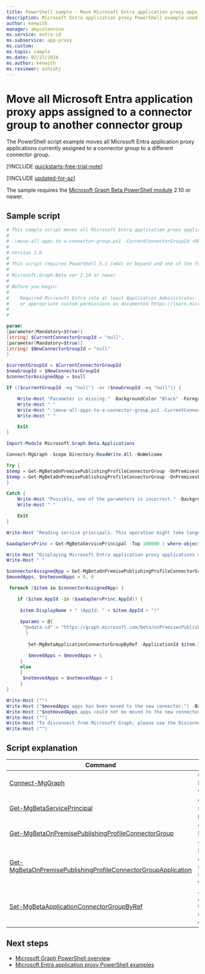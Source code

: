 ```yaml
---
title: PowerShell sample - Move Microsoft Entra application proxy apps to another group
description: Microsoft Entra application proxy PowerShell example used to move all applications currently assigned to a connector group to a different connector group.
author: kenwith
manager: amycolannino
ms.service: entra-id
ms.subservice: app-proxy
ms.custom:
ms.topic: sample
ms.date: 02/27/2024
ms.author: kenwith
ms.reviewer: ashishj
---
```


# Move all Microsoft Entra application proxy apps assigned to a connector group to another connector group

The PowerShell script example moves all Microsoft Entra application proxy applications currently assigned to a connector group to a different connector group.

[!INCLUDE [quickstarts-free-trial-note](~/includes/azure-docs-pr/quickstarts-free-trial-note.md)]

[!INCLUDE [updated-for-az](~/includes/azure-docs-pr/updated-for-az.md)]

The sample requires the [Microsoft Graph Beta PowerShell module](/powershell/microsoftgraph/installation) 2.10 or newer.

## Sample script

```powershell
# This sample script moves all Microsoft Entra application proxy applications assigned to a specific connector group to another connector group.
#
# .\move-all-apps-to-a-connector-group.ps1 -CurrentConnectorGroupId <ObjectId of the current connector group> -NewConnectorGroupId <ObjectId of the new connector group>
#
# Version 1.0
#
# This script requires PowerShell 5.1 (x64) or beyond and one of the following modules:
#
# Microsoft.Graph.Beta ver 2.10 or newer
#
# Before you begin:
#    
#    Required Microsoft Entra role at least Application Administrator
#    or appropriate custom permissions as documented https://learn.microsoft.com/azure/active-directory/roles/custom-enterprise-app-permissions
#
# 

param(
[parameter(Mandatory=$true)]
[string] $CurrentConnectorGroupId = "null", 
[parameter(Mandatory=$true)]
[string] $NewConnectorGroupId = "null"
)

$currentGroupId = $CurrentConnectorGroupId
$newGroupId = $NewConnectorGroupId
$connectorAssignedApp = $null

If (($currentGroupId -eq "null") -or ($newGroupId -eq "null")) {

    Write-Host "Parameter is missing." -BackgroundColor "Black" -ForegroundColor "Green"
    Write-Host " "
    Write-Host ".\move-all-apps-to-a-connector-group.ps1 -CurrentConnectorGroupId <ObjectId of the current connector group> -NewConnectorGroupId <ObjectId of the new connector group>" -BackgroundColor "Black" -ForegroundColor "Green"
    Write-Host " "

    Exit
}

Import-Module Microsoft.Graph.Beta.Applications

Connect-MgGraph -Scope Directory.ReadWrite.All -NoWelcome

Try {
$temp = Get-MgBetaOnPremisePublishingProfileConnectorGroup -OnPremisesPublishingProfileId "applicationProxy" -ConnectorGroupId $currentGroupId
$temp = Get-MgBetaOnPremisePublishingProfileConnectorGroup -OnPremisesPublishingProfileId "applicationProxy" -ConnectorGroupId $newGroupId
}

Catch {
    Write-Host "Possibly, one of the parameters is incorrect." -BackgroundColor "Black" -ForegroundColor "Red"
    Write-Host " "

    Exit
}

Write-Host "Reading service principals. This operation might take longer..." -BackgroundColor "Black" -ForegroundColor "Green" 

$aadapServPrinc = Get-MgBetaServicePrincipal -Top 100000 | where-object {$_.Tags -Contains "WindowsAzureActiveDirectoryOnPremApp"}

Write-Host "Displaying Microsoft Entra application proxy applications moved from the connector Id :",$currentGroupId," to: ",$newGroupId -BackgroundColor "Black" -ForegroundColor "Green"
Write-Host " "

$connectorAssignedApp = Get-MgBetaOnPremisePublishingProfileConnectorGroupApplication -OnPremisesPublishingProfileId "applicationProxy" -ConnectorGroupId $CurrentConnectorGroupId;
$movedApps, $notmovedApps = 0, 0

 foreach ($item in $connectorAssignedApp) {

    if ($item.AppId -in ($aadapServPrinc.AppId)) {
               
     $item.DisplayName + " (AppId: " + $item.AppId + ")"
     
     $params = @{
      "@odata.id" = "https://graph.microsoft.com/beta/onPremisesPublishingProfiles/applicationProxy/connectorGroups/$NewConnectorGroupId"
       }
      
        Set-MgBetaApplicationConnectorGroupByRef -ApplicationId $item.Id -BodyParameter $params 

        $movedApps = $movedApps + 1
     }
     else
     {
      $notmovedApps = $notmovedApps + 1
     }      
} 

Write-Host ("")
Write-Host ("$movedApps apps has been moved to the new connector.") -BackgroundColor "Black" -ForegroundColor "Green"
Write-Host ("$notmovedApps apps could not be moved to the new connector. Finished.") -BackgroundColor "Black" -ForegroundColor "Green"
Write-Host ("")
Write-Host "To disconnect from Microsoft Graph, please use the Disconnect-MgGraph cmdlet."
Write-Host ("")
```

## Script explanation

| Command | Notes |
|---|---|
|[Connect-MgGraph](/powershell/module/microsoft.graph.authentication/connect-mggraph)| Connects to Microsoft Graph|
|[Get-MgBetaServicePrincipal](/powershell/module/microsoft.graph.applications/get-mgserviceprincipal)| Gets a service principal|
|[Get-MgBetaOnPremisePublishingProfileConnectorGroup](/powershell/module/microsoft.graph.beta.applications/get-mgbetaapplication)| Gets an Enterprise Application|
|[Get-MgBetaOnPremisePublishingProfileConnectorGroupApplication](/powershell/module/microsoft.graph.beta.applications/get-mgbetaonpremisepublishingprofileconnectorgroupapplication)| Lists applications assigned to a connector group |
|[Set-MgBetaApplicationConnectorGroupByRef](/powershell/module/microsoft.graph.beta.applications/set-mgbetaapplicationconnectorgroupbyref)| Assigns an application to the connector group|

## Next steps

- [Microsoft Graph PowerShell overview](/powershell/microsoftgraph/overview)
- [Microsoft Entra application proxy PowerShell examples](../application-proxy-powershell-samples.md)
